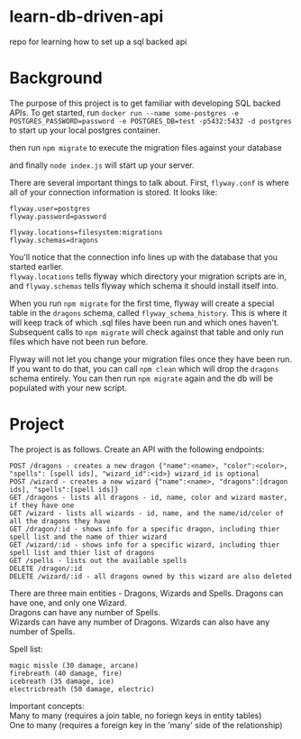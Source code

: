 # learn-db-driven-api
repo for learning how to set up a sql backed api

# Background

The purpose of this project is to get familiar with developing SQL backed APIs. To get started, run `docker run --name some-postgres -e POSTGRES_PASSWORD=password -e POSTGRES_DB=test -p5432:5432 -d postgres`
to start up your local postgres container.

then run `npm migrate` to execute the migration files against your database  

and finally `node index.js` will start up your server.

There are several important things to talk about. First, `flyway.conf` is where all of your connection information is stored. It looks like:  
```flyway.url=jdbc:postgresql://localhost:5432/test
flyway.user=postgres
flyway.password=password

flyway.locations=filesystem:migrations
flyway.schemas=dragons
```  

You'll notice that the connection info lines up with the database that you started earlier.  
`flyway.locations` tells flyway which directory your migration scripts are in, and `flyway.schemas` tells flyway which schema it should install itself into.  

When you run `npm migrate` for the first time, flyway will create a special table in the `dragons` schema, called `flyway_schema_history`. This is where it will keep track of which .sql files have been run and which ones haven't. Subsequent calls to `npm migrate` will check against that table and only run files which have not been run before.

Flyway will not let you change your migration files once they have been run. If you want to do that, you can call `npm clean` which will drop the `dragons` schema entirely. You can then run `npm migrate` again and the db will be populated with your new script.

# Project

The project is as follows. Create an API with the following endpoints:
```
POST /dragons - creates a new dragon {"name":<name>, "color":<color>, "spells": [spell ids], "wizard_id":<id>} wizard_id is optional
POST /wizard - creates a new wizard {"name":<name>, "dragons":[dragon ids], "spells":[spell ids]}
GET /dragons - lists all dragons - id, name, color and wizard master, if they have one
GET /wizard - lists all wizards - id, name, and the name/id/color of all the dragons they have
GET /dragon/:id - shows info for a specific dragon, including thier spell list and the name of thier wizard
GET /wizard/:id - shows info for a specific wizard, including thier spell list and thier list of dragons
GET /spells - lists out the available spells
DELETE /dragon/:id
DELETE /wizard/:id - all dragons owned by this wizard are also deleted
```

There are three main entities - Dragons, Wizards and Spells.
Dragons can have one, and only one Wizard.  
Dragons can have any number of Spells.  
Wizards can have any number of Dragons.
Wizards can also have any number of Spells.  

Spell list:
```
magic missle (30 damage, arcane)
firebreath (40 damage, fire)
icebreath (35 damage, ice)
electricbreath (50 damage, electric)
```  

Important concepts:  
Many to many (requires a join table, no foriegn keys in entity tables)  
One to many (requires a foreign key in the 'many' side of the relationship)

